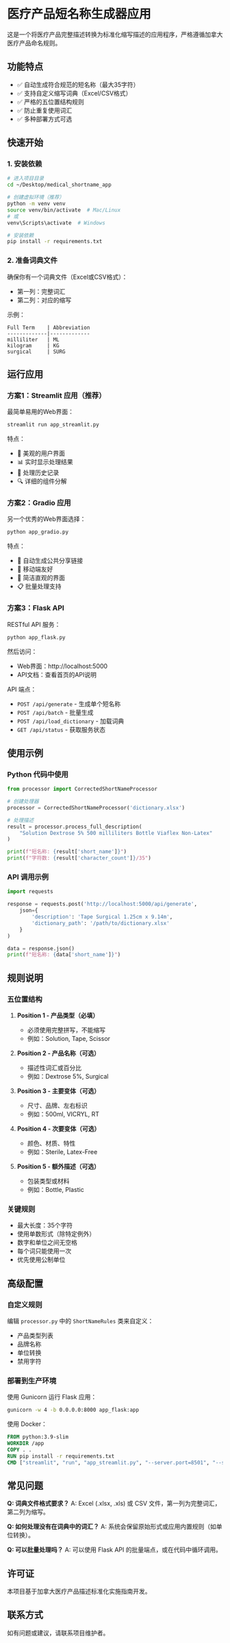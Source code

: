 # 医疗产品短名称生成器应用

这是一个将医疗产品完整描述转换为标准化缩写描述的应用程序，严格遵循加拿大医疗产品命名规则。

## 功能特点

- ✅ 自动生成符合规范的短名称（最大35字符）
- ✅ 支持自定义缩写词典（Excel/CSV格式）
- ✅ 严格的五位置结构规则
- ✅ 防止重复使用词汇
- ✅ 多种部署方式可选

## 快速开始

### 1. 安装依赖

```bash
# 进入项目目录
cd ~/Desktop/medical_shortname_app

# 创建虚拟环境（推荐）
python -m venv venv
source venv/bin/activate  # Mac/Linux
# 或
venv\Scripts\activate  # Windows

# 安装依赖
pip install -r requirements.txt
```

### 2. 准备词典文件

确保你有一个词典文件（Excel或CSV格式）：
- 第一列：完整词汇
- 第二列：对应的缩写

示例：
```
Full Term    | Abbreviation
-------------|-------------
milliliter   | ML
kilogram     | KG
surgical     | SURG
```

## 运行应用

### 方案1：Streamlit 应用（推荐）

最简单易用的Web界面：

```bash
streamlit run app_streamlit.py
```

特点：
- 🎨 美观的用户界面
- 📊 实时显示处理结果
- 📜 处理历史记录
- 🔍 详细的组件分解

### 方案2：Gradio 应用

另一个优秀的Web界面选择：

```bash
python app_gradio.py
```

特点：
- 🚀 自动生成公共分享链接
- 📱 移动端友好
- 🎯 简洁直观的界面
- 📋 批量处理支持

### 方案3：Flask API

RESTful API 服务：

```bash
python app_flask.py
```

然后访问：
- Web界面：http://localhost:5000
- API文档：查看首页的API说明

API 端点：
- `POST /api/generate` - 生成单个短名称
- `POST /api/batch` - 批量生成
- `POST /api/load_dictionary` - 加载词典
- `GET /api/status` - 获取服务状态

## 使用示例

### Python 代码中使用

```python
from processor import CorrectedShortNameProcessor

# 创建处理器
processor = CorrectedShortNameProcessor('dictionary.xlsx')

# 处理描述
result = processor.process_full_description(
    "Solution Dextrose 5% 500 milliliters Bottle Viaflex Non-Latex"
)

print(f"短名称: {result['short_name']}")
print(f"字符数: {result['character_count']}/35")
```

### API 调用示例

```python
import requests

response = requests.post('http://localhost:5000/api/generate', 
    json={
        'description': 'Tape Surgical 1.25cm x 9.14m',
        'dictionary_path': '/path/to/dictionary.xlsx'
    }
)

data = response.json()
print(f"短名称: {data['short_name']}")
```

## 规则说明

### 五位置结构

1. **Position 1 - 产品类型（必填）**
   - 必须使用完整拼写，不能缩写
   - 例如：Solution, Tape, Scissor

2. **Position 2 - 产品名称（可选）**
   - 描述性词汇或百分比
   - 例如：Dextrose 5%, Surgical

3. **Position 3 - 主要变体（可选）**
   - 尺寸、品牌、左右标识
   - 例如：500ml, VICRYL, RT

4. **Position 4 - 次要变体（可选）**
   - 颜色、材质、特性
   - 例如：Sterile, Latex-Free

5. **Position 5 - 额外描述（可选）**
   - 包装类型或材料
   - 例如：Bottle, Plastic

### 关键规则

- 最大长度：35个字符
- 使用单数形式（除特定例外）
- 数字和单位之间无空格
- 每个词只能使用一次
- 优先使用公制单位

## 高级配置

### 自定义规则

编辑 `processor.py` 中的 `ShortNameRules` 类来自定义：
- 产品类型列表
- 品牌名称
- 单位转换
- 禁用字符

### 部署到生产环境

使用 Gunicorn 运行 Flask 应用：

```bash
gunicorn -w 4 -b 0.0.0.0:8000 app_flask:app
```

使用 Docker：

```dockerfile
FROM python:3.9-slim
WORKDIR /app
COPY . .
RUN pip install -r requirements.txt
CMD ["streamlit", "run", "app_streamlit.py", "--server.port=8501", "--server.address=0.0.0.0"]
```

## 常见问题

**Q: 词典文件格式要求？**
A: Excel (.xlsx, .xls) 或 CSV 文件，第一列为完整词汇，第二列为缩写。

**Q: 如何处理没有在词典中的词汇？**
A: 系统会保留原始形式或应用内置规则（如单位转换）。

**Q: 可以批量处理吗？**
A: 可以使用 Flask API 的批量端点，或在代码中循环调用。

## 许可证

本项目基于加拿大医疗产品描述标准化实施指南开发。

## 联系方式

如有问题或建议，请联系项目维护者。
